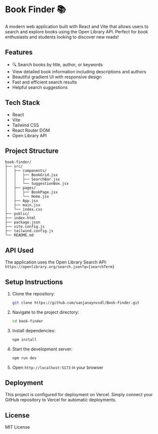 # Book Finder 📚

A modern web application built with React and Vite that allows users to search and explore books using the Open Library API. Perfect for book enthusiasts and students looking to discover new reads!

## Features

- 🔍 Search books by title, author, or keywords
-  View detailed book information including descriptions and authors
-  Beautiful gradient UI with responsive design
-  Fast and efficient search results
-  Helpful search suggestions

## Tech Stack

- React
- Vite
- Tailwind CSS
- React Router DOM
- Open Library API

## Project Structure

```
book-finder/
├── src/
│   ├── components/
│   │   ├── BookGrid.jsx
│   │   ├── SearchBar.jsx
│   │   └── SuggestionBox.jsx
│   ├── pages/
│   │   ├── BookPage.jsx
│   │   └── Home.jsx
│   ├── App.jsx
│   ├── main.jsx
│   └── index.css
├── public/
├── index.html
├── package.json
├── vite.config.js
├── tailwind.config.js
└── README.md
```

## API Used

The application uses the Open Library Search API:
`https://openlibrary.org/search.json?q={searchTerm}`

## Setup Instructions

1. Clone the repository:
   ```bash
   git clone https://github.com/sanjanaynvsdl/Book-Finder.git
   ```

2. Navigate to the project directory:
   ```bash
   cd book-finder
   ```

3. Install dependencies:
   ```bash
   npm install
   ```

4. Start the development server:
   ```bash
   npm run dev
   ```

5. Open `http://localhost:5173` in your browser

## Deployment

This project is configured for deployment on Vercel. Simply connect your GitHub repository to Vercel for automatic deployments.

## License

MIT License

